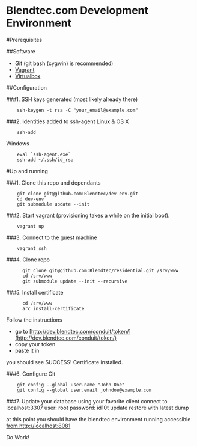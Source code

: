 Blendtec.com Development Environment
=======
#Prerequisites

##Software
*  [Git](http://git-scm.com/downloads) (git bash (cygwin) is recommended)
*  [Vagrant](http://downloads.vagrantup.com)
*  [Virtualbox](https://www.virtualbox.org/wiki/Downloads)

##Configuration

###1. SSH keys generated (most likely already there)
```shell
    ssh-keygen -t rsa -C "your_email@example.com"
```
###2. Identities added to ssh-agent
Linux & OS X
```shell
    ssh-add
```
Windows
```shell
    eval `ssh-agent.exe`
    ssh-add ~/.ssh/id_rsa
```



#Up and running

###1. Clone this repo and dependants
```shell
    git clone git@github.com:Blendtec/dev-env.git
    cd dev-env
    git submodule update --init
```

###2. Start vagrant (provisioning takes a while on the initial boot). 
```shell
    vagrant up
```

###3. Connect to the guest machine

```shell
    vagrant ssh
```

###4. Clone repo
```shell
      git clone git@github.com:Blendtec/residential.git /srv/www
	  cd /srv/www
	  git submodule update --init --recursive
```

###5. Install certificate
```shell
      cd /srv/www
      arc install-certificate
```
Follow the instructions
*    go to [http://dev.blendtec.com/conduit/token/](http://dev.blendtec.com/conduit/token/) 
*    copy your token
*    paste it in

you should see SUCCESS! Certificate installed. 

###6. Configure Git
```shell
    git config --global user.name "John Doe"
    git config --global user.email johndoe@example.com
```

###7. Update your database
using your favorite client connect to localhost:3307
user: root
password: id10t
update restore with latest dump

at this point you should have the blendtec environment running accessible [from http://localhost:8081](http://localhost:8081)

Do Work!
